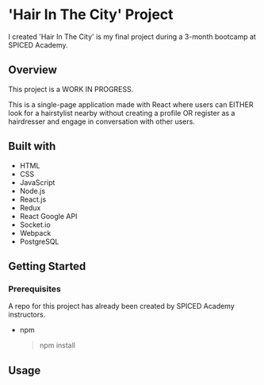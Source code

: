 # 'Hair In The City' Project

I created 'Hair In The City' is my final project during a 3-month bootcamp at SPICED Academy.

## Overview

This project is a WORK IN PROGRESS.

This is a single-page application made with React where users can EITHER look for a hairstylist nearby without creating a profile OR register as a hairdresser and engage in conversation with other users.

## Built with

-   HTML
-   CSS
-   JavaScript
-   Node.js
-   React.js
-   Redux
-   React Google API
-   Socket.io
-   Webpack
-   PostgreSQL

## Getting Started

### Prerequisites

A repo for this project has already been created by SPICED Academy instructors.

-   npm
    > npm install

## Usage
